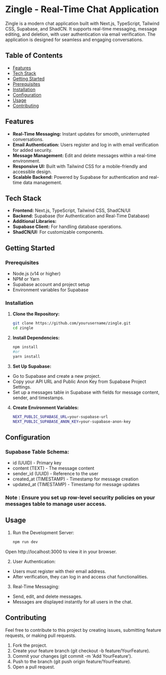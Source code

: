 # Zingle - Real-Time Chat Application

Zingle is a modern chat application built with Next.js, TypeScript, Tailwind CSS, Supabase, and ShadCN. It supports real-time messaging, message editing, and deletion, with user authentication via email verification. The application is designed for seamless and engaging conversations.

## Table of Contents

- [Features](#features)
- [Tech Stack](#tech-stack)
- [Getting Started](#getting-started)
- [Prerequisites](#prerequisites)
- [Installation](#installation)
- [Configuration](#configuration)
- [Usage](#usage)
- [Contributing](#contributing)

## Features

- **Real-Time Messaging:** Instant updates for smooth, uninterrupted conversations.
- **Email Authentication:** Users register and log in with email verification for added security.
- **Message Management:** Edit and delete messages within a real-time environment.
- **Responsive UI:** Built with Tailwind CSS for a mobile-friendly and accessible design.
- **Scalable Backend:** Powered by Supabase for authentication and real-time data management.

## Tech Stack

- **Frontend:** Next.js, TypeScript, Tailwind CSS, ShadCN/UI
- **Backend:** Supabase (for Authentication and Real-Time Database)
- **Additional Libraries:** 
- **Supabase Client:** For handling database operations.
- **ShadCN/UI:** For customizable components.

## Getting Started

### Prerequisites

- Node.js (v14 or higher)
- NPM or Yarn
- Supabase account and project setup
- Environment variables for Supabase

### Installation

1. **Clone the Repository:**
   ```bash
   git clone https://github.com/yourusername/zingle.git
   cd zingle

2. **Install Dependencies:**
    ```bash
    npm install
    #or
    yarn install

3. **Set Up Supabase:**

- Go to Supabase and create a new project.
- Copy your API URL and Public Anon Key from Supabase Project Settings.
- Set up a messages table in Supabase with fields for message content, sender, and timestamps.

4. **Create Environment Variables:**

    ```bash
    NEXT_PUBLIC_SUPABASE_URL=your-supabase-url
    NEXT_PUBLIC_SUPABASE_ANON_KEY=your-supabase-anon-key


## Configuration

### Supabase Table Schema:

- id (UUID) - Primary key
- content (TEXT) - The message content
- sender_id (UUID) - Reference to the user
- created_at (TIMESTAMP) - Timestamp for message creation
- updated_at (TIMESTAMP) - Timestamp for message updates

### Note : Ensure you set up row-level security policies on your messages table to manage user access.

## Usage

1. Run the Development Server:
    ```bash
    npm run dev

Open http://localhost:3000 to view it in your browser.

2. User Authentication:
- Users must register with their email address.
- After verification, they can log in and access chat functionalities.

3. Real-Time Messaging:
- Send, edit, and delete messages.
- Messages are displayed instantly for all users in the chat.

## Contributing

Feel free to contribute to this project by creating issues, submitting feature requests, or making pull requests.

1.	Fork the project.
2.	Create your feature branch (git checkout -b feature/YourFeature).
3.	Commit your changes (git commit -m 'Add YourFeature').
4.	Push to the branch (git push origin feature/YourFeature).
5.	Open a pull request.

   
